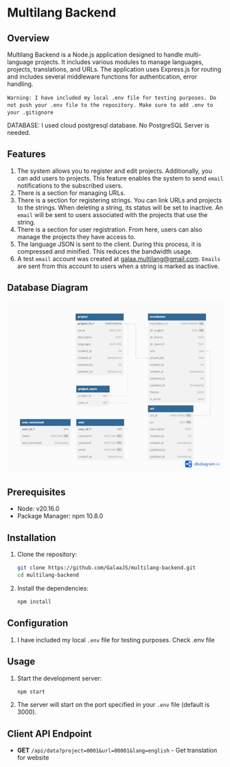 
# Multilang Backend

## Overview

Multilang Backend is a Node.js application designed to handle multi-language projects. It includes various modules to manage languages, projects, translations, and URLs. The application uses Express.js for routing and includes several middleware functions for authentication, error handling.

`Warning: I have included my local .env file for testing purposes. Do not push your .env file to the repository. Make sure to add .env to your .gitignore`

DATABASE: I used cloud postgresql database. No PostgreSQL Server is needed.

## Features

1. The system allows you to register and edit projects. Additionally, you can add users to projects. This feature enables the system to send `email` notifications to the subscribed users.
2. There is a section for managing URLs.
3. There is a section for registering strings. You can link URLs and projects to the strings. When deleting a string, its status will be set to inactive. An `email` will be sent to users associated with the projects that use the string.
4. There is a section for user registration. From here, users can also manage the projects they have access to.
5. The language JSON is sent to the client. During this process, it is compressed and minified. This reduces the bandwidth usage.
6. A test `email` account was created at galaa.multilang@gmail.com. `Emails` are sent from this account to users when a string is marked as inactive.

## Database Diagram
![DB](db.png)

## Prerequisites

- Node: v20.16.0
- Package Manager: npm 10.8.0

## Installation

1. Clone the repository:
   ```bash
   git clone https://github.com/GalaaJS/multilang-backend.git
   cd multilang-backend
   ```

2. Install the dependencies:
   ```bash
   npm install
   ```

## Configuration

1. I have included my local `.env` file for testing purposes. Check .env file

## Usage

1. Start the development server:
   ```bash
   npm start
   ```

2. The server will start on the port specified in your `.env` file (default is 3000).

## Client API Endpoint
- **GET** `/api/data?project=0001&url=00001&lang=english` - Get translation for website


